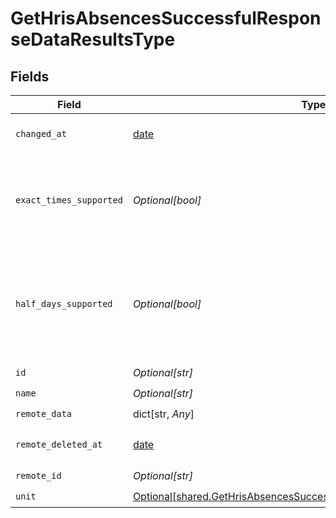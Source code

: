# GetHrisAbsencesSuccessfulResponseDataResultsType


## Fields

| Field                                                                                                                                                    | Type                                                                                                                                                     | Required                                                                                                                                                 | Description                                                                                                                                              |
| -------------------------------------------------------------------------------------------------------------------------------------------------------- | -------------------------------------------------------------------------------------------------------------------------------------------------------- | -------------------------------------------------------------------------------------------------------------------------------------------------------- | -------------------------------------------------------------------------------------------------------------------------------------------------------- |
| `changed_at`                                                                                                                                             | [date](https://docs.python.org/3/library/datetime.html#date-objects)                                                                                     | :heavy_check_mark:                                                                                                                                       | YYYY-MM-DDTHH:mm:ss.sssZ<br/><br/>[](https://developer.mozilla.org/en-US/docs/Web/JavaScript/Reference/Global_Objects/Date/toISOString)                  |
| `exact_times_supported`                                                                                                                                  | *Optional[bool]*                                                                                                                                         | :heavy_check_mark:                                                                                                                                       | `true` if the system supports exact times (absences with a `start_time` and an `end_time`) for this absence, `false` if not.                             |
| `half_days_supported`                                                                                                                                    | *Optional[bool]*                                                                                                                                         | :heavy_check_mark:                                                                                                                                       | Whether the integration supports half-day absences (represented through `start_half_day` and `end_half_day`) for this absence type.                      |
| `id`                                                                                                                                                     | *Optional[str]*                                                                                                                                          | :heavy_check_mark:                                                                                                                                       | N/A                                                                                                                                                      |
| `name`                                                                                                                                                   | *Optional[str]*                                                                                                                                          | :heavy_check_mark:                                                                                                                                       | N/A                                                                                                                                                      |
| `remote_data`                                                                                                                                            | dict[str, *Any*]                                                                                                                                         | :heavy_check_mark:                                                                                                                                       | N/A                                                                                                                                                      |
| `remote_deleted_at`                                                                                                                                      | [date](https://docs.python.org/3/library/datetime.html#date-objects)                                                                                     | :heavy_check_mark:                                                                                                                                       | YYYY-MM-DDTHH:mm:ss.sssZ<br/><br/>[](https://developer.mozilla.org/en-US/docs/Web/JavaScript/Reference/Global_Objects/Date/toISOString)                  |
| `remote_id`                                                                                                                                              | *Optional[str]*                                                                                                                                          | :heavy_check_mark:                                                                                                                                       | N/A                                                                                                                                                      |
| `unit`                                                                                                                                                   | [Optional[shared.GetHrisAbsencesSuccessfulResponseDataResultsTypeUnit]](undefined/models/shared/gethrisabsencessuccessfulresponsedataresultstypeunit.md) | :heavy_check_mark:                                                                                                                                       | N/A                                                                                                                                                      |